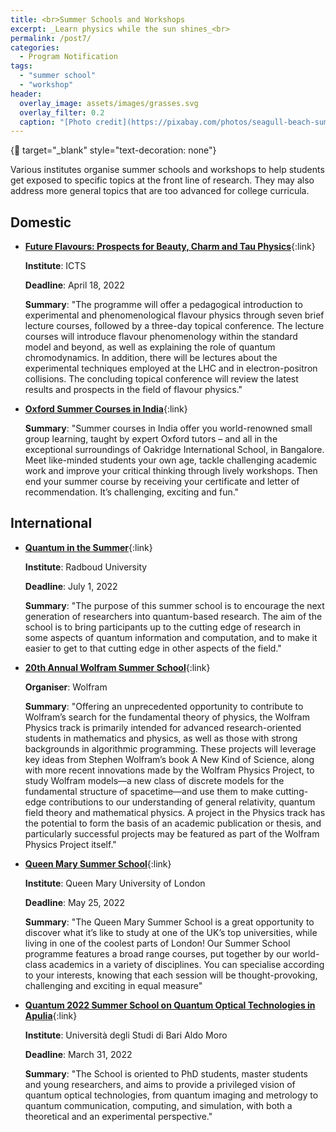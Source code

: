 ```yaml
---
title: <br>Summer Schools and Workshops
excerpt: _Learn physics while the sun shines_<br>
permalink: /post7/
categories:
  - Program Notification
tags:
  - "summer school"
  - "workshop"
header:
  overlay_image: assets/images/grasses.svg
  overlay_filter: 0.2
  caption: "[Photo credit](https://pixabay.com/photos/seagull-beach-summer-sea-sand-3232350/)"
---
```


{:link: target="_blank" style="text-decoration: none"}

Various institutes organise summer schools and workshops to help students get exposed to specific topics at the front line of research. They may also address more general topics that are too advanced for college curricula.

## Domestic

- [**Future Flavours: Prospects for Beauty, Charm and Tau Physics**](https://www.icts.res.in/program/ff2022){:link}
 
  **Institute**: ICTS

  **Deadline**: April 18, 2022

  **Summary**: "The programme will offer a pedagogical introduction to experimental and phenomenological flavour physics through seven brief lecture courses, followed by a three-day topical conference. The lecture courses will introduce flavour phenomenology within the standard model and beyond, as well as explaining the role of quantum chromodynamics. In addition, there will be lectures about the experimental techniques employed at the LHC and in electron-positron collisions. The concluding topical conference will review the latest results and prospects in the field of flavour physics."

- [**Oxford Summer Courses in India**](https://oxfordsummercourses.com/india/){:link}
 
  **Summary**: "Summer courses in India offer you world-renowned small group learning, taught by expert Oxford tutors – and all in the exceptional surroundings of Oakridge International School, in Bangalore. Meet like-minded students your own age, tackle challenging academic work and improve your critical thinking through lively workshops. Then end your summer course by receiving your certificate and letter of recommendation. It’s challenging, exciting and fun."

## International

- [**Quantum in the Summer**](https://www.ru.nl/radboudsummerschool/courses/2022/quantum-summer-introduction-theory-practice/){:link}
 
  **Institute**: Radboud University

  **Deadline**: July 1, 2022

  **Summary**: "The purpose of this summer school is to encourage the next generation of researchers into quantum-based research. The aim of the school is to bring participants up to the cutting edge of research in some aspects of quantum information and computation, and to make it easier to get to that cutting edge in other aspects of the field."

- [**20th Annual Wolfram Summer School**](https://education.wolfram.com/summer-school/programs/physics/){:link}
 
  **Organiser**: Wolfram

  **Summary**: "Offering an unprecedented opportunity to contribute to Wolfram’s search for the fundamental theory of physics, the Wolfram Physics track is primarily intended for advanced research-oriented students in mathematics and physics, as well as those with strong backgrounds in algorithmic programming. These projects will leverage key ideas from Stephen Wolfram’s book A New Kind of Science, along with more recent innovations made by the Wolfram Physics Project, to study Wolfram models—a new class of discrete models for the fundamental structure of spacetime—and use them to make cutting-edge contributions to our understanding of general relativity, quantum field theory and mathematical physics. A project in the Physics track has the potential to form the basis of an academic publication or thesis, and particularly successful projects may be featured as part of the Wolfram Physics Project itself."

- [**Queen Mary Summer School**](https://www.qmul.ac.uk/summer-school/){:link}
 
  **Institute**: Queen Mary University of London

  **Deadline**: May 25, 2022

  **Summary**: "The Queen Mary Summer School is a great opportunity to discover what it’s like to study at one of the UK’s top universities, while living in one of the coolest parts of London! Our Summer School programme features a broad range courses, put together by our world-class academics in a variety of disciplines. You can specialise according to your interests, knowing that each session will be thought-provoking, challenging and exciting in equal measure"

- [**Quantum 2022 Summer School on Quantum Optical Technologies in Apulia**](https://agenda.infn.it/event/21449/){:link}
 
  **Institute**: Università degli Studi di Bari Aldo Moro

  **Deadline**: March 31, 2022

  **Summary**: "The School is oriented to PhD students, master students and young researchers, and aims to provide a privileged vision of quantum optical technologies, from quantum imaging and metrology to quantum communication, computing, and simulation, with both a theoretical and an experimental perspective."
